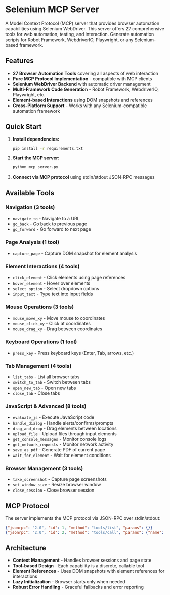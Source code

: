 # Selenium MCP Server

A Model Context Protocol (MCP) server that provides browser automation capabilities using Selenium WebDriver. This server offers 27 comprehensive tools for web automation, testing, and interaction. Generate automation scripts for Robot Framework, WebdriverIO, Playwright, or any Selenium-based framework.

## Features

- **27 Browser Automation Tools** covering all aspects of web interaction
- **Pure MCP Protocol Implementation** - compatible with MCP clients
- **Selenium WebDriver Backend** with automatic driver management
- **Multi-Framework Code Generation** - Robot Framework, WebdriverIO, Playwright, etc.
- **Element-based Interactions** using DOM snapshots and references
- **Cross-Platform Support** - Works with any Selenium-compatible automation framework

## Quick Start

1. **Install dependencies:**
   ```bash
   pip install -r requirements.txt
   ```

2. **Start the MCP server:**
   ```bash
   python mcp_server.py
   ```

3. **Connect via MCP protocol** using stdin/stdout JSON-RPC messages

## Available Tools

### Navigation (3 tools)
- `navigate_to` - Navigate to a URL
- `go_back` - Go back to previous page  
- `go_forward` - Go forward to next page

### Page Analysis (1 tool)
- `capture_page` - Capture DOM snapshot for element analysis

### Element Interactions (4 tools)
- `click_element` - Click elements using page references
- `hover_element` - Hover over elements
- `select_option` - Select dropdown options
- `input_text` - Type text into input fields

### Mouse Operations (3 tools)
- `mouse_move_xy` - Move mouse to coordinates
- `mouse_click_xy` - Click at coordinates
- `mouse_drag_xy` - Drag between coordinates

### Keyboard Operations (1 tool)
- `press_key` - Press keyboard keys (Enter, Tab, arrows, etc.)

### Tab Management (4 tools)
- `list_tabs` - List all browser tabs
- `switch_to_tab` - Switch between tabs
- `open_new_tab` - Open new tabs
- `close_tab` - Close tabs

### JavaScript & Advanced (8 tools)
- `evaluate_js` - Execute JavaScript code
- `handle_dialog` - Handle alerts/confirms/prompts
- `drag_and_drop` - Drag elements between locations
- `upload_file` - Upload files through input elements
- `get_console_messages` - Monitor console logs
- `get_network_requests` - Monitor network activity
- `save_as_pdf` - Generate PDF of current page
- `wait_for_element` - Wait for element conditions

### Browser Management (3 tools)
- `take_screenshot` - Capture page screenshots
- `set_window_size` - Resize browser window
- `close_session` - Close browser session

## MCP Protocol

The server implements the MCP protocol via JSON-RPC over stdin/stdout:

```json
{"jsonrpc": "2.0", "id": 1, "method": "tools/list", "params": {}}
{"jsonrpc": "2.0", "id": 2, "method": "tools/call", "params": {"name": "navigate_to", "arguments": {"url": "https://example.com"}}}
```

## Architecture

- **Context Management** - Handles browser sessions and page state
- **Tool-based Design** - Each capability is a discrete, callable tool
- **Element References** - Uses DOM snapshots with element references for interactions
- **Lazy Initialization** - Browser starts only when needed
- **Robust Error Handling** - Graceful fallbacks and error reporting